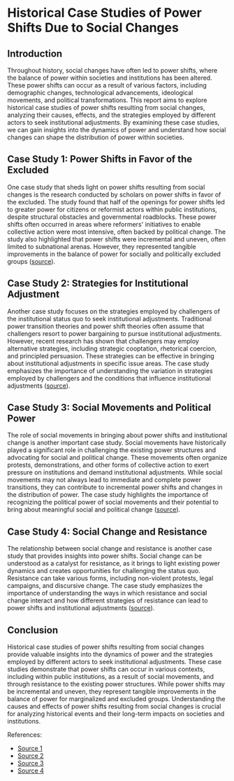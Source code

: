 # Historical Case Studies of Power Shifts Due to Social Changes

## Introduction

Throughout history, social changes have often led to power shifts, where the balance of power within societies and institutions has been altered. These power shifts can occur as a result of various factors, including demographic changes, technological advancements, ideological movements, and political transformations. This report aims to explore historical case studies of power shifts resulting from social changes, analyzing their causes, effects, and the strategies employed by different actors to seek institutional adjustments. By examining these case studies, we can gain insights into the dynamics of power and understand how social changes can shape the distribution of power within societies.

## Case Study 1: Power Shifts in Favor of the Excluded

One case study that sheds light on power shifts resulting from social changes is the research conducted by scholars on power shifts in favor of the excluded. The study found that half of the openings for power shifts led to greater power for citizens or reformist actors within public institutions, despite structural obstacles and governmental roadblocks. These power shifts often occurred in areas where reformers' initiatives to enable collective action were most intensive, often backed by political change. The study also highlighted that power shifts were incremental and uneven, often limited to subnational arenas. However, they represented tangible improvements in the balance of power for socially and politically excluded groups ([source](https://www.sciencedirect.com/science/article/pii/S0305750X2300164X)).

## Case Study 2: Strategies for Institutional Adjustment

Another case study focuses on the strategies employed by challengers of the institutional status quo to seek institutional adjustments. Traditional power transition theories and power shift theories often assume that challengers resort to power bargaining to pursue institutional adjustments. However, recent research has shown that challengers may employ alternative strategies, including strategic cooptation, rhetorical coercion, and principled persuasion. These strategies can be effective in bringing about institutional adjustments in specific issue areas. The case study emphasizes the importance of understanding the variation in strategies employed by challengers and the conditions that influence institutional adjustments ([source](https://onlinelibrary.wiley.com/doi/full/10.1111/1758-5899.12865)).

## Case Study 3: Social Movements and Political Power

The role of social movements in bringing about power shifts and institutional change is another important case study. Social movements have historically played a significant role in challenging the existing power structures and advocating for social and political change. These movements often organize protests, demonstrations, and other forms of collective action to exert pressure on institutions and demand institutional adjustments. While social movements may not always lead to immediate and complete power transitions, they can contribute to incremental power shifts and changes in the distribution of power. The case study highlights the importance of recognizing the political power of social movements and their potential to bring about meaningful social and political change ([source](https://www.heinz.cmu.edu/media/2021/May/rising-together-the-political-power-of-social-movements)).

## Case Study 4: Social Change and Resistance

The relationship between social change and resistance is another case study that provides insights into power shifts. Social change can be understood as a catalyst for resistance, as it brings to light existing power dynamics and creates opportunities for challenging the status quo. Resistance can take various forms, including non-violent protests, legal campaigns, and discursive change. The case study emphasizes the importance of understanding the ways in which resistance and social change interact and how different strategies of resistance can lead to power shifts and institutional adjustments ([source](https://www.tandfonline.com/doi/full/10.1080/2158379X.2023.2251108)).

## Conclusion

Historical case studies of power shifts resulting from social changes provide valuable insights into the dynamics of power and the strategies employed by different actors to seek institutional adjustments. These case studies demonstrate that power shifts can occur in various contexts, including within public institutions, as a result of social movements, and through resistance to the existing power structures. While power shifts may be incremental and uneven, they represent tangible improvements in the balance of power for marginalized and excluded groups. Understanding the causes and effects of power shifts resulting from social changes is crucial for analyzing historical events and their long-term impacts on societies and institutions.

References:

- [Source 1](https://www.sciencedirect.com/science/article/pii/S0305750X2300164X)
- [Source 2](https://onlinelibrary.wiley.com/doi/full/10.1111/1758-5899.12865)
- [Source 3](https://www.heinz.cmu.edu/media/2021/May/rising-together-the-political-power-of-social-movements)
- [Source 4](https://www.tandfonline.com/doi/full/10.1080/2158379X.2023.2251108)